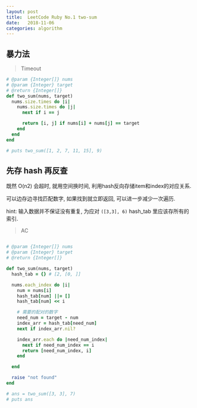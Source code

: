 ```yaml
---
layout: post
title:  LeetCode Ruby No.1 two-sum  
date:   2018-11-06
categories: algorithm
---
```


## 暴力法

> Timeout

```ruby
# @param {Integer[]} nums
# @param {Integer} target
# @return {Integer[]}
def two_sum(nums, target)
  nums.size.times do |i|
    nums.size.times do |j|
      next if i == j

      return [i, j] if nums[i] + nums[j] == target
    end
  end
end

# puts two_sum([1, 2, 7, 11, 15], 9)

```

## 先存 hash 再反查 

既然 O(n2) 会超时, 就用空间换时间, 利用hash反向存储item和index的对应关系.

可以边存边寻找匹配数字, 如果找到就立即返回, 可以进一步减少一次遍历.

hint: 输入数据并不保证没有重复, 为应对 `([3,3], 6)` hash_tab 里应该存所有的索引.

> AC

```ruby

# @param {Integer[]} nums
# @param {Integer} target
# @return {Integer[]}

def two_sum(nums, target)
  hash_tab = {} # [2, [0, ]]

  nums.each_index do |i|
    num = nums[i]
    hash_tab[num] ||= []
    hash_tab[num] << i

    # 需要的配对的数字
    need_num = target - num
    index_arr = hash_tab[need_num]
    next if index_arr.nil?

    index_arr.each do |need_num_index|
      next if need_num_index == i
      return [need_num_index, i]
    end

  end

  raise "not found"
end

# ans = two_sum([3, 3], 7)
# puts ans

```